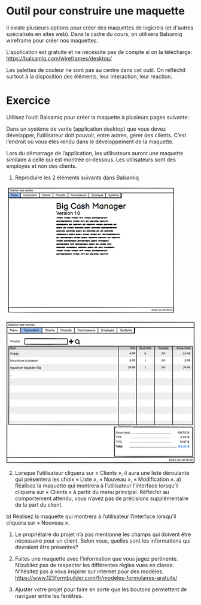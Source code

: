 # Outil pour construire une maquette

Il existe plusieurs options pour créer des maquettes de logiciels (et d'autres spécialisés en sites web). Dans le cadre du cours, on utilisera Balsamiq wireframe pour créer nos maquettes.

L'application est gratuite et ne nécessite pas de compte si on la télécharge: https://balsamiq.com/wireframes/desktop/

Les palettes de couleur ne sont pas au centre dans cet outil. On réfléchit surtout à la disposition des éléments, leur interaction, leur réaction.

# Exercice

Utilisez l’outil Balsamiq pour créer la maquette à plusieurs pages suivante:

Dans un système de vente (application desktop) que vous devez développer, l’utilisateur doit pouvoir, entre autres, gérer des clients. C’est l’endroit où vous êtes rendu dans le développement de la maquette.

Lors du démarrage de l’application, les utilisateurs auront une maquette similaire à celle qui est montrée ci-dessous. Les utilisateurs sont des employés et non des clients.

1. Reproduire les 2 éléments suivants dans Balsamiq

![](img/menu1.png)

![](img/menu2.png)


2. Lorsque l’utilisateur cliquera sur « Clients », il aura une liste déroulante qui présentera les choix « Liste », « Nouveau », « Modification ».
a) Réalisez la maquette qui montrera à l’utilisateur l’interface lorsqu’il cliquera sur « Clients » à partir du menu principal. Réfléchir au comportement attendu, vous n’avez pas de précisions supplémentaire de la part du client.

b) Réalisez la maquette qui montrera à l’utilisateur l’interface lorsqu’il cliquera sur « Nouveau ».
1.	Le propriétaire du projet n’a pas mentionné les champs qui doivent être nécessaire pour un client. Selon vous, quelles sont les informations qui devraient être présentes?
2.	Faites une maquette avec l’information que vous jugez pertinente. N’oubliez pas de respecter les différentes règles vues en classe. N’hésitez pas à vous inspirer sur internet pour des modèles.
https://www.123formbuilder.com/fr/modeles-formulaires-gratuits/  

3. Ajuster votre projet pour faire en sorte que les boutons permettent de naviguer entre les fenêtres.